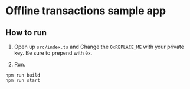 # Offline transactions sample app

## How to run

1. Open up `src/index.ts` and Change the `0xREPLACE_ME` with your private key. Be sure to prepend with `0x`.

1. Run.

```shell
npm run build
npm run start
```

